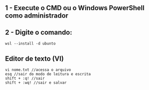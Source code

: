 ## 1 - Execute o CMD ou o Windows PowerShell como administrador
## 2 - Digite o comando:
    wsl --install -d ubunto
## Editor de texto (VI)
    vi nome.txt //acessa o arquivo
    esq //sair do modo de leitura e escrita
    shift + :q! //sair
    shift + :wq! //sair e salvar

